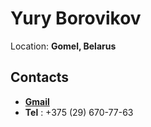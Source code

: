 # **Yury Borovikov**

Location: **Gomel, Belarus**

## Contacts
- **[Gmail](mailto:catfoxr@gmail.com)**<br>
- **Tel** : +375 (29) 670-77-63 
